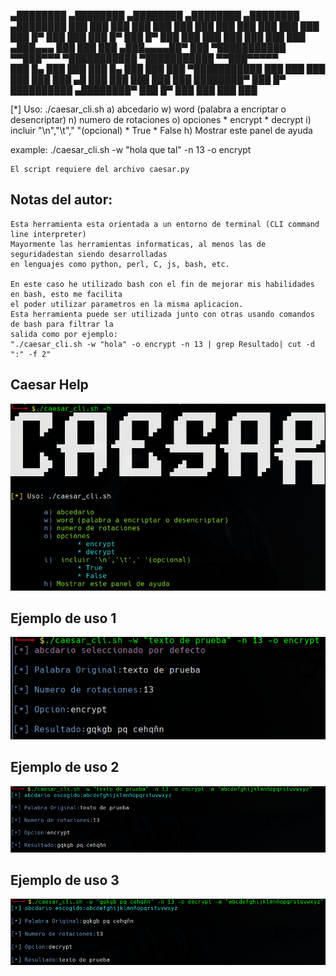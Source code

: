 
 ▄████████    ▄████████    ▄████████    ▄████████    ▄████████    ▄████████ 
███    ███   ███    ███   ███    ███   ███    ███   ███    ███   ███    ███ 
███    █▀    ███    ███   ███    █▀    ███    █▀    ███    ███   ███    ███ 
███          ███    ███  ▄███▄▄▄       ███          ███    ███  ▄███▄▄▄▄██▀ 
███        ▀███████████ ▀▀███▀▀▀     ▀███████████ ▀███████████ ▀▀███▀▀▀▀▀   
███    █▄    ███    ███   ███    █▄           ███   ███    ███ ▀███████████ 
███    ███   ███    ███   ███    ███    ▄█    ███   ███    ███   ███    ███ 
████████▀    ███    █▀    ██████████  ▄████████▀    ███    █▀    ███    ███ 
                                                                 ███    ███ 

[*] Uso: ./caesar_cli.sh
      	a) abcedario
        w) word (palabra a encriptar o desencriptar)
        n) numero de rotaciones
        o) opciones
               * encrypt
               * decrypt
        i) incluir "\n","\t"," "(opcional)
        		* True
        		* False
        h) Mostrar este panel de ayuda

example: ./caesar_cli.sh -w "hola que tal" -n 13 -o encrypt

	El script requiere del archivo caesar.py
## Notas del autor:
	Esta herramienta esta orientada a un entorno de terminal (CLI command line interpreter)
	Mayormente las herramientas informaticas, al menos las de seguridadestan siendo desarrolladas
	en lenguajes como python, perl, C, js, bash, etc.

	En este caso he utilizado bash con el fin de mejorar mis habilidades en bash, esto me facilita
	el poder utilizar parametros en la misma aplicacion.
	Esta herramienta puede ser utilizada junto con otras usando comandos de bash para filtrar la 
	salida como por ejemplo:
	"./caesar_cli.sh -w "hola" -o encrypt -n 13 | grep Resultado| cut -d ":" -f 2"

## Caesar Help
![img1](/Caesar/caesar1.png)
## Ejemplo de uso 1
![img2](/Caesar/caesar2.png)
## Ejemplo de uso 2
![img3](/Caesar/caesar3.png)
## Ejemplo de uso 3
![img3](/Caesar/caesar4.png)

